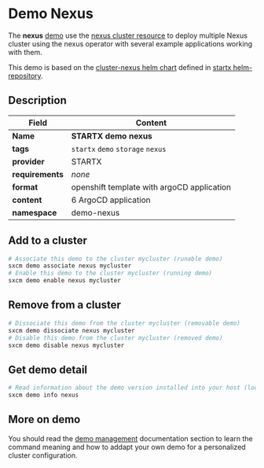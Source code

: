 # Demo Nexus

The **nexus** [demo](../../5-demos) use the [nexus cluster resource](../../resources/nexus) to deploy multiple Nexus cluster using the nexus operator with several example applications working with them.

This demo is based on the [cluster-nexus helm chart](https://helm-repository.readthedocs.io/en/latest/charts/cluster-nexus) defined in [startx helm-repository](https://helm-repository.readthedocs.io).

## Description

| Field            | Content                                    |
| ---------------- | ------------------------------------------ |
| **Name**         | **STARTX demo nexus**                      |
| **tags**         | `startx` `demo` `storage` `nexus`          |
| **provider**     | STARTX                                     |
| **requirements** | _none_                                     |
| **format**       | openshift template with argoCD application |
| **content**      | 6 ArgoCD application                       |
| **namespace**    | demo-nexus                                 |

## Add to a cluster

```bash
# Associate this demo to the cluster mycluster (runable demo)
sxcm demo associate nexus mycluster
# Enable this demo to the cluster mycluster (running demo)
sxcm demo enable nexus mycluster
```

## Remove from a cluster

```bash
# Dissociate this demo from the cluster mycluster (removable demo)
sxcm demo dissociate nexus mycluster
# Disable this demo from the cluster mycluster (removed demo)
sxcm demo disable nexus mycluster
```

## Get demo detail

```bash
# Read information about the demo version installed into your host (local)
sxcm demo info nexus
```

## More on demo

You should read the [demo management](../../5-demos) documentation section to learn the command
meaning and how to addapt your own demo for a personalized cluster configuration.
